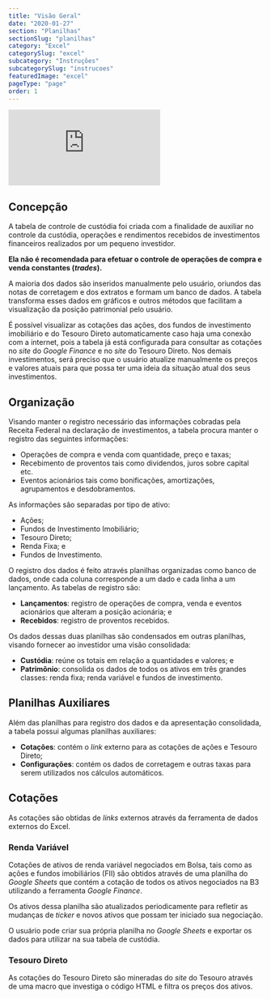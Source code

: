 ```yaml
---
title: "Visão Geral"
date: "2020-01-27"
section: "Planilhas"
sectionSlug: "planilhas"
category: "Excel"
categorySlug: "excel"
subcategory: "Instruções"
subcategorySlug: "instrucoes"
featuredImage: "excel"
pageType: "page"
order: 1
---
```


<div class="iframe-container">
<iframe src="https://www.youtube.com/embed/IMOQoGX-YMI" frameborder="0" allow="accelerometer; autoplay; encrypted-media; gyroscope; picture-in-picture" allowfullscreen></iframe>
</div>


## Concepção

A tabela de controle de custódia foi criada com a finalidade de auxiliar no controle da custódia, operações e rendimentos recebidos de investimentos financeiros realizados por um pequeno investidor.

**Ela não é recomendada para efetuar o controle de operações de compra e venda constantes (*trades*).**

A maioria dos dados são inseridos manualmente pelo usuário, oriundos das notas de corretagem e dos extratos e formam um banco de dados. A tabela transforma esses dados em gráficos e outros métodos que facilitam a visualização da posição patrimonial pelo usuário.

É possível visualizar as cotações das ações, dos fundos de investimento imobiliário e do Tesouro Direto automaticamente caso haja uma conexão com a internet, pois a tabela já está configurada para consultar as cotações no *site* do *Google Finance* e no *site* do Tesouro Direto. Nos demais investimentos, será preciso que o usuário atualize manualmente os preços e valores atuais para que possa ter uma ideia da situação atual dos seus investimentos.

## Organização

Visando manter o registro necessário das informações cobradas pela Receita Federal na declaração de investimentos, a tabela procura manter o registro das seguintes informações:

- Operações de compra e venda com quantidade, preço e taxas;
- Recebimento de proventos tais como dividendos, juros sobre capital etc.
- Eventos acionários tais como bonificações, amortizações, agrupamentos e desdobramentos.

As informações são separadas por tipo de ativo:

- Ações;
- Fundos de Investimento Imobiliário;
- Tesouro Direto;
- Renda Fixa; e
- Fundos de Investimento.

O registro dos dados é feito através planilhas organizadas como banco de dados, onde cada coluna corresponde a um dado e cada linha a um lançamento. As tabelas de registro são:

- **Lançamentos**: registro de operações de compra, venda e eventos acionários que alteram a posição acionária; e
- **Recebidos**: registro de proventos recebidos.

Os dados dessas duas planilhas são condensados em outras planilhas, visando fornecer ao investidor uma visão consolidada:

- **Custódia**: reúne os totais em relação a quantidades e valores; e
- **Patrimônio**: consolida os dados de todos os ativos em três grandes classes: renda fixa; renda variável e fundos de investimento.

## Planilhas Auxiliares

Além das planilhas para registro dos dados e da apresentação consolidada, a tabela possui algumas planilhas auxiliares:

- **Cotações**: contém o *link* externo para as cotações de ações e Tesouro Direto;
- **Configurações**: contém os dados de corretagem e outras taxas para serem utilizados nos cálculos automáticos.

## Cotações

As cotações são obtidas de *links* externos através da ferramenta de dados externos do Excel.

### Renda Variável

Cotações de ativos de renda variável negociados em Bolsa, tais como as ações e fundos imobiliários (FII) são obtidos através de uma planilha do *Google Sheets* que contém a cotação de todos os ativos negociados na B3 utilizando a ferramenta *Google Finance*.

Os ativos dessa planilha são atualizados periodicamente para refletir as mudanças de *ticker* e novos ativos que possam ter iniciado sua negociação.

O usuário pode criar sua própria planilha no *Google Sheets* e exportar os dados para utilizar na sua tabela de custódia.

### Tesouro Direto

As cotações do Tesouro Direto são mineradas do *site* do Tesouro através de uma macro que investiga o código HTML e filtra os preços dos ativos.